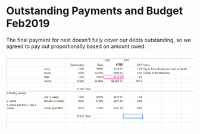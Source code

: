 # Outstanding Payments and Budget Feb2019

The final payment for nest doesn't fully cover our debts outstanding, so we agreed to pay out proportionally based on amount owed.

![](../../.gitbook/assets/image%20%2812%29.png)


